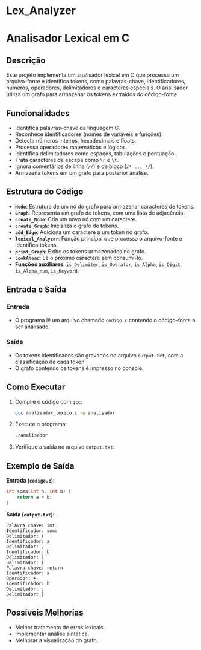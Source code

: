# Lex_Analyzer
# Analisador Lexical em C

## Descrição
Este projeto implementa um analisador lexical em C que processa um arquivo-fonte e identifica tokens, como palavras-chave, identificadores, números, operadores, delimitadores e caracteres especiais. O analisador utiliza um grafo para armazenar os tokens extraídos do código-fonte.

## Funcionalidades
- Identifica palavras-chave da linguagem C.
- Reconhece identificadores (nomes de variáveis e funções).
- Detecta números inteiros, hexadecimais e floats.
- Processa operadores matemáticos e lógicos.
- Identifica delimitadores como espaços, tabulações e pontuação.
- Trata caracteres de escape como `\n` e `\t`.
- Ignora comentários de linha (`//`) e de bloco (`/* ... */`).
- Armazena tokens em um grafo para posterior análise.

## Estrutura do Código
- **`Node`**: Estrutura de um nó do grafo para armazenar caracteres de tokens.
- **`Graph`**: Representa um grafo de tokens, com uma lista de adjacência.
- **`create_Node`**: Cria um novo nó com um caractere.
- **`create_Graph`**: Inicializa o grafo de tokens.
- **`add_Edge`**: Adiciona um caractere a um token no grafo.
- **`lexical_Analyzer`**: Função principal que processa o arquivo-fonte e identifica tokens.
- **`print_Graph`**: Exibe os tokens armazenados no grafo.
- **`LookAhead`**: Lê o próximo caractere sem consumi-lo.
- **Funções auxiliares**: `is_Delimiter`, `is_Operator`, `is_Alpha`, `is_Digit`, `is_Alpha_num`, `is_Keyword`.

## Entrada e Saída
### Entrada
- O programa lê um arquivo chamado `codigo.c` contendo o código-fonte a ser analisado.

### Saída
- Os tokens identificados são gravados no arquivo `output.txt`, com a classificação de cada token.
- O grafo contendo os tokens é impresso no console.

## Como Executar
1. Compile o código com `gcc`:
   ```sh
   gcc analisador_lexico.c -o analisador
   ```
2. Execute o programa:
   ```sh
   ./analisador
   ```
3. Verifique a saída no arquivo `output.txt`.

## Exemplo de Saída
**Entrada (`codigo.c`)**:
```c
int soma(int a, int b) {
    return a + b;
}
```

**Saída (`output.txt`)**:
```
Palavra chave: int
Identificador: soma
Delimitador: (
Identificador: a
Delimitador: ,
Identificador: b
Delimitador: )
Delimitador: {
Palavra chave: return
Identificador: a
Operador: +
Identificador: b
Delimitador: ;
Delimitador: }
```

## Possíveis Melhorias
- Melhor tratamento de erros lexicais.
- Implementar análise sintática.
- Melhorar a visualização do grafo.



